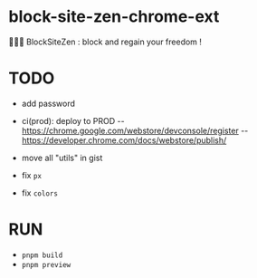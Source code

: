 # block-site-zen-chrome-ext

🧘🏻‍♂️ BlockSiteZen : block and regain your freedom !

# TODO

- add password

- ci(prod): deploy to PROD
  -- https://chrome.google.com/webstore/devconsole/register
  -- https://developer.chrome.com/docs/webstore/publish/

- move all "utils" in gist
- fix `px`
- fix `colors`

# RUN

- `pnpm build`
- `pnpm preview`
